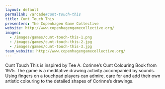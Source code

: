 ```yaml
---
layout: default
permalink: /arcade#cunt-touch-this
title: Cunt Touch This
presenters: The Copenhagen Game Collective
website: http://www.copenhagengamecollective.org/
images:
  - /images/games/cunt-touch-this-1.png
  - /images/games/cunt-touch-this-2.jpg
  - /images/games/cunt-touch-this-3.jpg
team_website: http://www.copenhagengamecollective.org/
---
```

Cunt Touch This is inspired by Tee A. Corinne’s Cunt Colouring Book from 1975. The game is a meditative drawing activity accompanied by sounds. Using fingers on a touchpad players can admire, care for and add their own artistic colouring to the detailed shapes of Corinne’s drawings.
